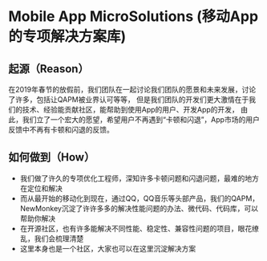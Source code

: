 # Mobile App MicroSolutions (移动App的专项解决方案库)
## 起源（Reason）
在2019年春节的放假前，我们团队在一起讨论我们团队的愿景和未来发展，讨论了许多，包括让QAPM被业界认可等等，
但是我们团队的开发们更大激情在于我们的技术、经验能贡献社区，能帮助到使用App的用户、开发App的开发，
由此，我们立了一个宏大的愿望，希望用户不再遇到“卡顿和闪退”，App市场的用户反馈中不再有卡顿和闪退的反馈。

## 如何做到（How）
- 我们做了许久的专项优化工程师，深知许多卡顿问题和闪退问题，最难的地方在定位和解决
- 而从最开始的移动化到现在，通过QQ，QQ音乐等头部产品，我们的QAPM，NewMonkey沉淀了许许多多的解决性能问题的办法、微代码、代码库，可以帮助你解决
- 在开源社区，也有许多能解决不同性能、稳定性、兼容性问题的项目，眼花缭乱，我们会梳理清楚
- 这里本身也是一个社区，大家也可以在这里沉淀解决方案
